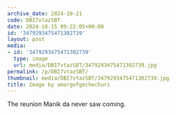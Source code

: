 ```yaml
---
archive_date: 2024-10-21
code: DBI7vtazSBT
date: 2024-10-15 09:22:05+00:00
id: '3479293475471302739'
layout: post
media:
- id: '3479293475471302739'
  type: image
  url: media/DBI7vtazSBT/3479293475471302739.jpg
permalink: /p/DBI7vtazSBT/
thumbnail: media/DBI7vtazSBT/3479293475471302739.jpg
title: Image by amargofgechechuri
---
```


The reunion Manik da never saw coming.